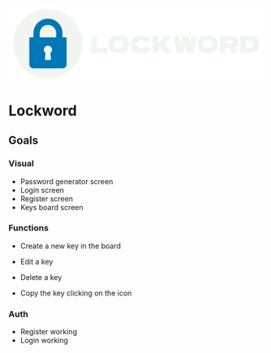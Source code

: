 <img src="/preview-images/logo-bg-white.png">

<h1 style="color:">Lockword</h1>


## Goals

### Visual
- Password generator screen 
- Login screen
- Register screen
- Keys board screen


### Functions 
- Create a new key in the board
- Edit a key
- Delete a key

- Copy the key clicking on the icon

### Auth
- Register working
- Login working


